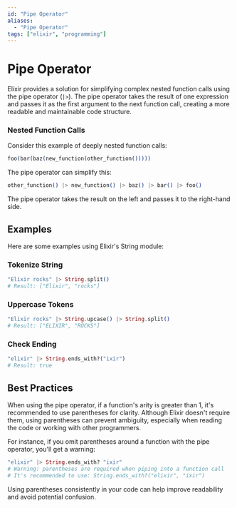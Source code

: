 ```yaml
---
id: "Pipe Operator"
aliases:
  - "Pipe Operator"
tags: ["elixir", "programming"]
---
```

# Pipe Operator
Elixir provides a solution for simplifying complex nested function calls using the pipe operator (`|>`). The pipe operator takes the result of one expression and passes it as the first argument to the next function call, creating a more readable and maintainable code structure.

### Nested Function Calls
Consider this example of deeply nested function calls:

```elixir
foo(bar(baz(new_function(other_function()))))
```

The pipe operator can simplify this:

```elixir
other_function() |> new_function() |> baz() |> bar() |> foo()
```

The pipe operator takes the result on the left and passes it to the right-hand side.
## Examples
Here are some examples using Elixir's String module:

### Tokenize String

```elixir
"Elixir rocks" |> String.split()
# Result: ["Elixir", "rocks"]
```

### Uppercase Tokens

```elixir
"Elixir rocks" |> String.upcase() |> String.split()
# Result: ["ELIXIR", "ROCKS"]
```

### Check Ending

```elixir
"elixir" |> String.ends_with?("ixir")
# Result: true
```

## Best Practices
When using the pipe operator, if a function's arity is greater than 1, it's recommended to use parentheses for clarity. Although Elixir doesn't require them, using parentheses can prevent ambiguity, especially when reading the code or working with other programmers.

For instance, if you omit parentheses around a function with the pipe operator, you'll get a warning:

```elixir
"elixir" |> String.ends_with? "ixir"
# Warning: parentheses are required when piping into a function call
# It's recommended to use: String.ends_with?("elixir", "ixir")
```

Using parentheses consistently in your code can help improve readability and avoid potential confusion.